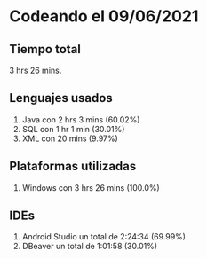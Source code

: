 # Codeando el 09/06/2021

## Tiempo total
3 hrs 26 mins.

## Lenguajes usados
1. Java con 2 hrs 3 mins (60.02%)
1. SQL con 1 hr 1 min (30.01%)
1. XML con 20 mins (9.97%)

## Plataformas utilizadas
1. Windows con 3 hrs 26 mins (100.0%)

## IDEs
1. Android Studio un total de 2:24:34 (69.99%)
1. DBeaver un total de 1:01:58 (30.01%)
